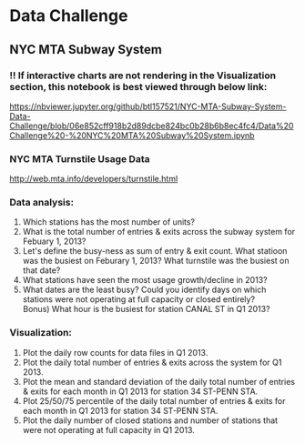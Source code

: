 # Data Challenge
## NYC MTA Subway System

### !! If interactive charts are not rendering in the Visualization section, this notebook is best viewed through below link:
https://nbviewer.jupyter.org/github/btl157521/NYC-MTA-Subway-System-Data-Challenge/blob/06e852cff918b2d89dcbe824bc0b28b6b8ec4fc4/Data%20Challenge%20-%20NYC%20MTA%20Subway%20System.ipynb

### NYC MTA Turnstile Usage Data
http://web.mta.info/developers/turnstile.html

### Data analysis:
1) Which stations has the most number of units?  
2) What is the total number of entries & exits across the subway system for Febuary 1, 2013?  
3) Let's define the busy-ness as sum of entry & exit count. What statioon was the busiest on Feburary 1, 2013? What turnstile was the busiest on that date?  
4) What stations have seen the most usage growth/decline in 2013?  
5) What dates are the least busy? Could you identify days on which stations were not operating at full capacity or closed entirely?  
Bonus)  What hour is the busiest for station CANAL ST in Q1 2013?


### Visualization:
1) Plot the daily row counts for data files in Q1 2013.  
2) Plot the daily total number of entries & exits across the system for Q1 2013.  
3) Plot the mean and standard deviation of the daily total number of entries & exits for each month in Q1 2013 for station 34 ST-PENN STA.  
4) Plot 25/50/75 percentile of the daily total number of entries & exits for each month in Q1 2013 for station 34 ST-PENN STA.  
5) Plot the daily number of closed stations and number of stations that were not operating at full capacity in Q1 2013.
